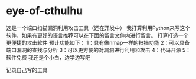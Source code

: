 # eye-of-cthulhu
这是一个端口扫描漏洞利用攻击工具（还在开发中）
我打算利用Python来写这个软件，如果有更好的语言推荐可以在下面的留言文件内进行留言。
打算打造一个更便捷的攻击软件
预计功能如下：
1：具有像nmap一样的扫描功能
2：可以具备端口漏洞的查找与分析
3：可以更方便的对漏洞进行利用和攻击
4：代码开源
5：软件免费
我还是个小白，边学边写吧



记录自己写的工具
